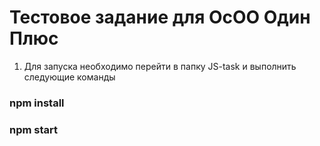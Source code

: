 # Тестовое задание для ОсОО Один Плюс
1) Для запуска необходимо перейти в папку
JS-task и выполнить следующие команды
### npm install
### npm start
